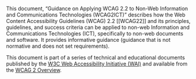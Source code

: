 This document, “Guidance on Applying WCAG 2.2 to Non-Web Information and Communications Technologies (WCAG2ICT)” describes how the Web Content Accessibility Guidelines (WCAG) 2.2 \[\[WCAG22\]\] and its principles, guidelines, and success criteria can be applied to non-web Information and Communications Technologies (ICT), specifically to non-web documents and software. It provides informative guidance (guidance that is not normative and does not set requirements).

This document is part of a series of technical and educational documents published by the [W3C Web Accessibility Initiative (WAI)](http://www.w3.org/WAI/) and available from the [WCAG 2 Overview](http://www.w3.org/WAI/intro/wcag.php).